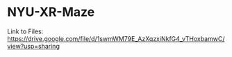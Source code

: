 # NYU-XR-Maze

Link to Files: https://drive.google.com/file/d/1swmWM79E_AzXqzxiNkfG4_vTHoxbamwC/view?usp=sharing

